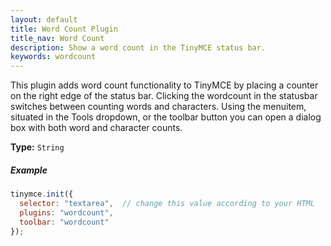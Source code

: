 ```yaml
---
layout: default
title: Word Count Plugin
title_nav: Word Count
description: Show a word count in the TinyMCE status bar.
keywords: wordcount
---
```


This plugin adds word count functionality to TinyMCE by placing a counter on the right edge of the status bar. Clicking the wordcount in the statusbar switches between counting words and characters. Using the menuitem, situated in the Tools dropdown, or the toolbar button you can open a dialog box with both word and character counts. 

**Type:** `String`

##### Example

```js
tinymce.init({
  selector: "textarea",  // change this value according to your HTML
  plugins: "wordcount",
  toolbar: "wordcount"
});
```
